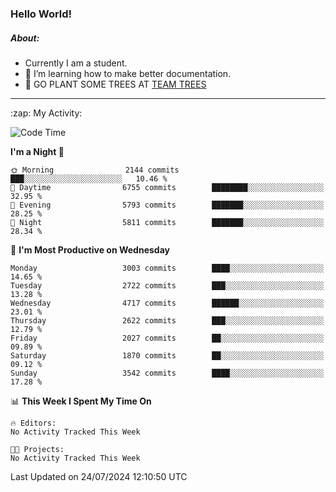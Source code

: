### Hello World!

##### About:
- Currently I am a student.
- 🌱 I’m learning how to make better documentation.
- 🌱 GO PLANT SOME TREES AT [TEAM TREES](https://teamtrees.org/)

---
  <summary>:zap: My Activity:</summary>
  
<!--START_SECTION:waka-->
![Code Time](http://img.shields.io/badge/Code%20Time-1%2C377%20hrs%2025%20mins-blue)

**I'm a Night 🦉** 

```text
🌞 Morning                2144 commits        ███░░░░░░░░░░░░░░░░░░░░░░   10.46 % 
🌆 Daytime                6755 commits        ████████░░░░░░░░░░░░░░░░░   32.95 % 
🌃 Evening                5793 commits        ███████░░░░░░░░░░░░░░░░░░   28.25 % 
🌙 Night                  5811 commits        ███████░░░░░░░░░░░░░░░░░░   28.34 % 
```
📅 **I'm Most Productive on Wednesday** 

```text
Monday                   3003 commits        ████░░░░░░░░░░░░░░░░░░░░░   14.65 % 
Tuesday                  2722 commits        ███░░░░░░░░░░░░░░░░░░░░░░   13.28 % 
Wednesday                4717 commits        ██████░░░░░░░░░░░░░░░░░░░   23.01 % 
Thursday                 2622 commits        ███░░░░░░░░░░░░░░░░░░░░░░   12.79 % 
Friday                   2027 commits        ██░░░░░░░░░░░░░░░░░░░░░░░   09.89 % 
Saturday                 1870 commits        ██░░░░░░░░░░░░░░░░░░░░░░░   09.12 % 
Sunday                   3542 commits        ████░░░░░░░░░░░░░░░░░░░░░   17.28 % 
```


📊 **This Week I Spent My Time On** 

```text
🔥 Editors: 
No Activity Tracked This Week

🐱‍💻 Projects: 
No Activity Tracked This Week
```


 Last Updated on 24/07/2024 12:10:50 UTC
<!--END_SECTION:waka-->
